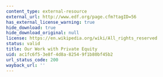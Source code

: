 ```yaml
---
content_type: external-resource
external_url: http://www.edf.org/page.cfm?tagID=56
has_external_license_warning: true
hide_download: true
hide_download_original: null
license: https://en.wikipedia.org/wiki/All_rights_reserved
status: valid
title: Our Work with Private Equity
uid: ac1fc6f5-3e8f-4d8a-8254-9f1b80bf45b2
url_status_code: 200
wayback_url: ''
---
```

